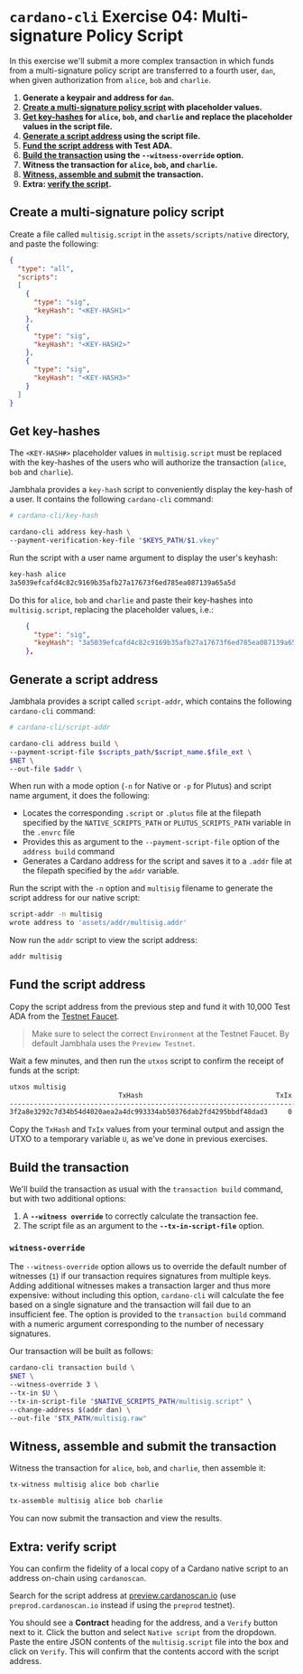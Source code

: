 # **`cardano-cli` Exercise 04: Multi-signature Policy Script**

In this exercise we'll submit a more complex transaction in which funds from a multi-signature policy script are transferred to a fourth user, `dan`, when given authorization from `alice`, `bob` and `charlie`.

1. **Generate a keypair and address for `dan`.**
2. **[Create a multi-signature policy script](#script) with placeholder values.**
3. **[Get key-hashes](#keyhashes) for `alice`, `bob`, and `charlie` and replace the placeholder values in the script file.**
4. **[Generate a script address](#address) using the script file.**
5. **[Fund the script address](#fund) with Test ADA.**
6. **[Build the transaction](#build) using the `--witness-override` option.**
7. **Witness the transaction for `alice`, `bob`, and `charlie`.**
8. **[Witness, assemble and submit](#assemble) the transaction.**
9. **Extra: [verify the script](#verify).**

## <a id="script"></a> **Create a multi-signature policy script**
Create a file called `multisig.script` in the `assets/scripts/native` directory, and paste the following:

```json
{
  "type": "all",
  "scripts":
  [
    {
      "type": "sig",
      "keyHash": "<KEY-HASH1>"
    },
    {
      "type": "sig",
      "keyHash": "<KEY-HASH2>"
    },
    {
      "type": "sig",
      "keyHash": "<KEY-HASH3>"
    }
  ]
}
```

## <a id="keyhashes"></a> **Get key-hashes**
The `<KEY-HASH#>` placeholder values in `multisig.script` must be replaced with the key-hashes of the users who will authorize the transaction (`alice`, `bob` and `charlie`).

Jambhala provides a `key-hash` script to conveniently display the key-hash of a user. It contains the following `cardano-cli` command:

```sh
# cardano-cli/key-hash

cardano-cli address key-hash \
--payment-verification-key-file "$KEYS_PATH/$1.vkey"
```

Run the script with a user name argument to display the user's keyhash:

```sh
key-hash alice
3a5039efcafd4c82c9169b35afb27a17673f6ed785ea087139a65a5d
```

Do this for `alice`, `bob` and `charlie` and paste their key-hashes into `multisig.script`, replacing the placeholder values, i.e.:

```json
    {
      "type": "sig",
      "keyHash": "3a5039efcafd4c82c9169b35afb27a17673f6ed785ea087139a65a5d"
    },
```

## <a id="address"></a> **Generate a script address**
Jambhala provides a script called `script-addr`, which contains the following `cardano-cli` command:

```sh
# cardano-cli/script-addr

cardano-cli address build \
--payment-script-file $scripts_path/$script_name.$file_ext \
$NET \
--out-file $addr \
```

When run with a mode option (`-n` for Native or `-p` for Plutus) and script name argument, it does the following:
 * Locates the corresponding `.script` or `.plutus` file at the filepath specified by the `NATIVE_SCRIPTS_PATH` or `PLUTUS_SCRIPTS_PATH` variable in the `.envrc` file
 * Provides this as argument to the `--payment-script-file` option of the `address build` command
 * Generates a Cardano address for the script and saves it to a `.addr` file at the filepath specified by the `addr` variable.

Run the script with the `-n` option and `multisig` filename to generate the script address for our native script:

```sh
script-addr -n multisig
wrote address to 'assets/addr/multisig.addr'
```

Now run the `addr` script to view the script address:

```sh
addr multisig
```

## <a id="fund"></a> **Fund the script address**
Copy the script address from the previous step and fund it with 10,000 Test ADA from the [Testnet Faucet](https://docs.cardano.org/cardano-testnet/tools/faucet).

>Make sure to select the correct `Environment` at the Testnet Faucet. By default Jambhala uses the `Preview Testnet`.

Wait a few minutes, and then run the `utxos` script to confirm the receipt of funds at the script:

```sh
utxos multisig
                           TxHash                                 TxIx        Amount
--------------------------------------------------------------------------------------
3f2a8e3292c7d34b54d4020aea2a4dc993334ab50376dab2fd4295bbdf48dad3     0        10000000000 lovelace + TxOutDatumNone
```

Copy the `TxHash` and `TxIx` values from your terminal output and assign the UTXO to a temporary variable `U`, as we've done in previous exercises.

## <a id="build"></a> **Build the transaction**
We'll build the transaction as usual with the `transaction build` command, but with two additional options:

1. A **`--witness override`** to correctly calculate the transaction fee.
2. The script file as an argument to the **`--tx-in-script-file`** option.

### **`witness-override`**
The `--witness-override` option allows us to override the default number of witnesses (`1`) if our transaction requires signatures from multiple keys. Adding additional witnesses makes a transaction larger and thus more expensive: without including this option, `cardano-cli` will calculate the fee based on a single signature and the transaction will fail due to an insufficient fee. The option is provided to the `transaction build` command with a numeric argument corresponding to the number of necessary signatures.

Our transaction will be built as follows:

```sh
cardano-cli transaction build \
$NET \
--witness-override 3 \
--tx-in $U \
--tx-in-script-file "$NATIVE_SCRIPTS_PATH/multisig.script" \
--change-address $(addr dan) \
--out-file "$TX_PATH/multisig.raw"
```

## <a id="assemble"></a> **Witness, assemble and submit the transaction**
Witness the transaction for `alice`, `bob`, and `charlie`, then assemble it:

```sh
tx-witness multisig alice bob charlie
```

```sh
tx-assemble multisig alice bob charlie
```

You can now submit the transaction and view the results.

## <a id="verify"></a> **Extra: verify script**
You can confirm the fidelity of a local copy of a Cardano native script to an address on-chain using `cardanoscan`.

Search for the script address at [preview.cardanoscan.io](https://preview.cardanoscan.io) (use `preprod.cardanoscan.io` instead if using the `preprod` testnet).

You should see a **Contract** heading for the address, and a `Verify` button next to it. Click the button and select `Native script` from the dropdown. Paste the entire JSON contents of the `multisig.script` file into the box and click on `Verify`. This will confirm that the contents accord with the script address.